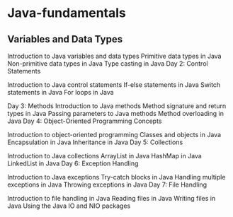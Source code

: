 # Java-fundamentals

## Variables and Data Types

Introduction to Java variables and data types
Primitive data types in Java
Non-primitive data types in Java
Type casting in Java
Day 2: Control Statements

Introduction to Java control statements
If-else statements in Java
Switch statements in Java
For loops in Java

Day 3: Methods
Introduction to Java methods
Method signature and return types in Java
Passing parameters to Java methods
Method overloading in Java
Day 4: Object-Oriented Programming Concepts

Introduction to object-oriented programming
Classes and objects in Java
Encapsulation in Java
Inheritance in Java
Day 5: Collections

Introduction to Java collections
ArrayList in Java
HashMap in Java
LinkedList in Java
Day 6: Exception Handling

Introduction to Java exceptions
Try-catch blocks in Java
Handling multiple exceptions in Java
Throwing exceptions in Java
Day 7: File Handling

Introduction to file handling in Java
Reading files in Java
Writing files in Java
Using the Java IO and NIO packages
